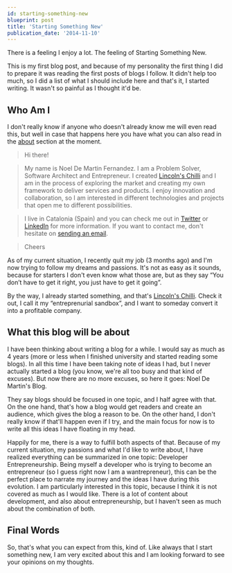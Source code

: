 ```yaml
---
id: starting-something-new
blueprint: post
title: 'Starting Something New'
publication_date: '2014-11-10'
---
```


There is a feeling I enjoy a lot. The feeling of Starting Something New.

This is my first blog post, and because of my personality the first thing I did to prepare it was reading the first posts of blogs I follow. It didn't help too much, so I did a list of what I should include here and that's it, I started writing. It wasn't so painful as I thought it'd be.

## Who Am I

I don't really know if anyone who doesn't already know me will even read this, but well in case that happens here you have what you can also read in the [about](/about) section at the moment.

> Hi there!

> My name is Noel De Martin Fernandez. I am a Problem Solver, Software Architect and Entrepreneur. I created [Lincoln's Chilli](http://www.lincolnschilli.com) and I am in the process of exploring the market and creating my own framework to deliver services and products. I enjoy innovation and collaboration, so I am interested in different technologies and projects that open me to different possibilities.

> I live in Catalonia (Spain) and you can check me out in [Twitter](https://twitter.com/NoelDeMartin) or [LinkedIn](http://www.linkedin.com/pub/noel-de-martin-fernandez/41/a7b/64) for more information. If you want to contact me, don't hesitate on [sending an email](mailto:noeldemartin@gmail.com).

> Cheers

As of my current situation, I recently quit my job (3 months ago) and I'm now trying to follow my dreams and passions. It's not as easy as it sounds, because for starters I don't even know what those are, but as they say “You don’t have to get it right, you just have to get it going”.

By the way, I already started something, and that's [Lincoln's Chilli](http://www.lincolnschilli.com). Check it out, I call it my “entreprenurial sandbox”, and I want to someday convert it into a profitable company.

## What this blog will be about

I have been thinking about writing a blog for a while. I would say as much as 4 years (more or less when I finished university and started reading some blogs). In all this time I have been taking note of ideas I had, but I never actually started a blog (you know, we're all too busy and that kind of excuses). But now there are no more excuses, so here it goes: Noel De Martin's Blog.

They say blogs should be focused in one topic, and I half agree with that. On the one hand, that's how a blog would get readers and create an audience, which gives the blog a reason to be. On the other hand, I don't really know if that'll happen even if I try, and the main focus for now is to write all this ideas I have floating in my head.

Happily for me, there is a way to fulfill both aspects of that. Because of my current situation, my passions and what I'd like to write about, I have realized everything can be summarized in one topic: Developer Entrepreneurship. Being myself a developer who is trying to become an entrepreneur (so I guess right now I am a wantrepreneur), this can be the perfect place to narrate my journey and the ideas I have during this evolution. I am particularly interested in this topic, because I think it is not covered as much as I would like. There is a lot of content about development, and also about entrepreneurship, but I haven't seen as much about the combination of both.

## Final Words

So, that's what you can expect from this, kind of. Like always that I start something new, I am very excited about this and I am looking forward to see your opinions on my thoughts.
